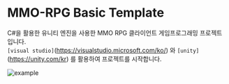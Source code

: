 # MMO-RPG Basic Template

C#을 활용한 유니티 엔진을 사용한 MMO RPG 클라이언트 게임프로그래밍 프로젝트입니다. <br>
`[visual studio]`(https://visualstudio.microsoft.com/ko/) 와 `[unity]`(https://unity.com/kr) 를 활용하여 프로젝트를 시작합니다.

![example](./Assets/Resources/example/example.gif)